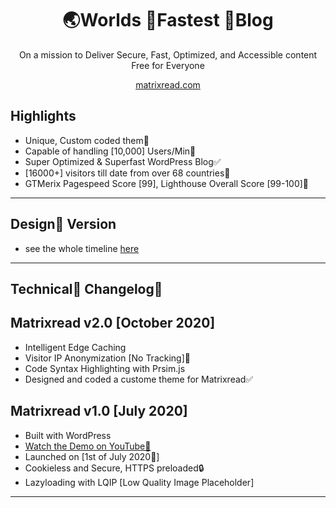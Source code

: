 <h1 align="center">
	🌏Worlds 🚀Fastest 📰Blog
</h1>
<p align="center">
On a mission to Deliver Secure, Fast, Optimized, and Accessible content Free for Everyone
</p>
<p align="center">
<a href="https://matrixread.com/">matrixread.com</a>
</p>

## Highlights

* Unique, Custom coded them🌻
*  Capable of handling [10,000] Users/Min🎯
* Super Optimized & Superfast WordPress Blog✅
* [16000+] visitors till date from over 68 countries🙌
* GTMerix Pagespeed Score [99], Lighthouse Overall Score [99-100]💯

***
## Design🎨 Version

* see the whole timeline [here](https://matrixread.com/version/)

***

## Technical🤖 Changelog📑

## Matrixread v2.0 [October 2020]
* Intelligent Edge Caching
* Visitor IP Anonymization [No Tracking]🔐
* Code Syntax Highlighting with Prsim.js
* Designed and coded a custome theme for Matrixread✅

## Matrixread  v1.0 [July 2020]

* Built with WordPress
* [Watch the Demo on YouTube🎥](https://www.youtube.com/watch?v=lnvsuNZURR0)
* Launched on [1st of July 2020🚀]
* Cookieless and Secure, HTTPS preloaded🔒
* Lazyloading with LQIP [Low Quality Image Placeholder]

***

